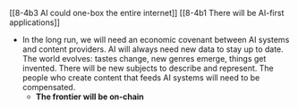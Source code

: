 [[8-4b3 AI could one-box the entire internet]]
[[8-4b1 There will be AI-first applications]]

- In the long run, we will need an economic covenant between AI systems and content providers. AI will always need new data to stay up to date. The world evolves: tastes change, new genres emerge, things get invented. There will be new subjects to describe and represent. The people who create content that feeds AI systems will need to be compensated.
	- **The frontier will be on-chain**

